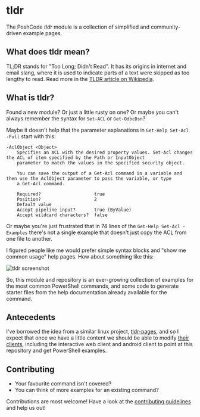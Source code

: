 # tldr

The PoshCode *tldr* module is a collection of simplified and community-driven example pages.

## What does tldr mean?

TL;DR stands for "Too Long; Didn't Read".
It has its origins in internet and email slang, where it is used to indicate parts of a text were skipped as too lengthy to read.
Read more in the [TLDR article on Wikipedia](https://en.wikipedia.org/wiki/TL;DR).

## What is tldr?

Found a new module? Or just a little rusty on one?
Or maybe you can't always remember the syntax for `Set-ACL` or `Get-OdbcDsn`?

Maybe it doesn't help that the parameter explanations in `Get-Help Set-Acl -Full` start with this:

```
-AclObject <Object>
    Specifies an ACL with the desired property values. Set-Acl changes the ACL of item specified by the Path or InputObject
    parameter to match the values in the specified security object.

    You can save the output of a Get-Acl command in a variable and then use the AclObject parameter to pass the variable, or type
    a Get-Acl command.

    Required?                    true
    Position?                    2
    Default value
    Accept pipeline input?       true (ByValue)
    Accept wildcard characters?  false
```

Or maybe you're just frustrated that in 74 lines of the `Get-Help Set-Acl -Examples` there's not a single example that doesn't just copy the ACL from one file to another.

I figured people like me would prefer simple syntax blocks and "show me common usage" help pages. How about something like this:

![tldr screenshot](http://raw.github.com/poshcode/tldr/gh-pages/images/screenshot.png)

So, this module and repository is an ever-growing collection of examples
for the most common PowerShell commands, and some code to generate starter files from the help documentation already available for the command.

## Antecedents

I've borrowed the idea from a similar linux project, [tldr-pages](http://tldr-pages.github.io/), and so I expect that once we have a little content we should be able to modify [their clients](https://github.com/tldr-pages/tldr#clients), including the interactive web client and android client to point at this repository and get PowerShell examples.

## Contributing

- Your favourite command isn't covered?
- You can think of more examples for an existing command?

Contributions are most welcome!
Have a look at the [contributing guidelines](CONTRIBUTING.md)
and help us out!
